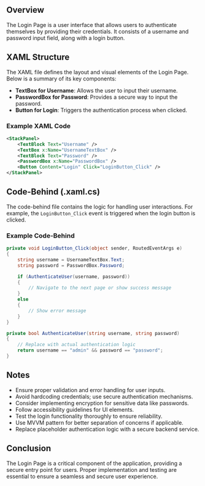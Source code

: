 ## Overview

The Login Page is a user interface that allows users to authenticate themselves by providing their credentials. It consists of a username and password input field, along with a login button.

## XAML Structure

The XAML file defines the layout and visual elements of the Login Page. Below is a summary of its key components:

- **TextBox for Username**: Allows the user to input their username.
- **PasswordBox for Password**: Provides a secure way to input the password.
- **Button for Login**: Triggers the authentication process when clicked.

### Example XAML Code
```xml
<StackPanel>
    <TextBlock Text="Username" />
    <TextBox x:Name="UsernameTextBox" />
    <TextBlock Text="Password" />
    <PasswordBox x:Name="PasswordBox" />
    <Button Content="Login" Click="LoginButton_Click" />
</StackPanel>
```

## Code-Behind (.xaml.cs)

The code-behind file contains the logic for handling user interactions. For example, the `LoginButton_Click` event is triggered when the login button is clicked.

### Example Code-Behind
```csharp
private void LoginButton_Click(object sender, RoutedEventArgs e)
{
    string username = UsernameTextBox.Text;
    string password = PasswordBox.Password;

    if (AuthenticateUser(username, password))
    {
        // Navigate to the next page or show success message
    }
    else
    {
        // Show error message
    }
}

private bool AuthenticateUser(string username, string password)
{
    // Replace with actual authentication logic
    return username == "admin" && password == "password";
}
```

## Notes

- Ensure proper validation and error handling for user inputs.
- Avoid hardcoding credentials; use secure authentication mechanisms.
- Consider implementing encryption for sensitive data like passwords.
- Follow accessibility guidelines for UI elements.
- Test the login functionality thoroughly to ensure reliability.
- Use MVVM pattern for better separation of concerns if applicable.
- Replace placeholder authentication logic with a secure backend service.

## Conclusion

The Login Page is a critical component of the application, providing a secure entry point for users. Proper implementation and testing are essential to ensure a seamless and secure user experience.